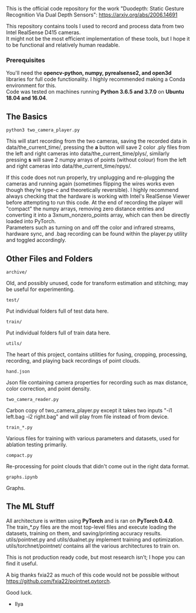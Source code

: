 This is the official code repository for the work "Duodepth: Static Gesture Recognition Via Dual Depth Sensors": https://arxiv.org/abs/2006.14691

This repository contains tools I used to record and process data from two Intel RealSense D415 cameras.  
It might not be the most efficient implementation of these tools, but I hope it to be functional and relatively human readable.  

### Prerequisites
You'll need the **opencv-python, numpy, pyrealsense2, and open3d** libraries for full code functionality. I highly recommended making a Conda environment for this.  
Code was tested on machines running **Python 3.6.5 and 3.7.0** on **Ubuntu 18.04 and 16.04**.  

## The Basics
    python3 two_camera_player.py
This will start recording from the two cameras, saving the recorded data in data/the_current_time/, pressing the **a** button will save 2 color .ply files from the left and right cameras into data/the_current_time/plys/, similarly pressing **s** will save 2 numpy arrays of points (without colour) from the left and right cameras into data/the_current_time/npys/.  

If this code does not run properly, try unplugging and re-plugging the cameras and running again (sometimes flipping the wires works even though they’re type-c and theoretically reversible). I highly recommend always checking that the hardware is working with Intel's RealSense Viewer before attempting to run this code.
At the end of recording the player will "compact" the numpy arrays, removing zero distance entries and converting it into a 3xnum_nonzero_points array, which can then be directly loaded into PyTorch.  
Parameters such as turning on and off the color and infrared streams, hardware sync, and .bag recording can be found within the player.py utility and toggled accordingly.

## Other Files and Folders
    archive/
Old, and possibly unused, code for transform estimation and stitching; may be useful for experimenting.
    
    test/
Put individual folders full of test data here.

    train/
Put individual folders full of train data here.

    utils/
The heart of this project, contains utilities for fusing, cropping, processing, recording, and playing back recordings of point clouds.
    
    hand.json
Json file containing camera properties for recording such as max distance, color correction, and point density.

    two_camera_reader.py
Carbon copy of two_camera_player.py except it takes two inputs "-i1 left.bag -i2 right.bag" and will play from file instead of from device.

    train_*.py
Various files for training with various parameters and datasets, used for ablation testing primarily.

    compact.py
Re-processing for point clouds that didn't come out in the right data format.

    graphs.ipynb
Graphs.

## The ML Stuff
All architecture is written using **PyTorch** and is ran on **PyTorch 0.4.0**.  
The train_\*.py files are the most top-level files and execute loading the datasets, training on them, and saving/printing accuracy results. utils/pointnet.py and utils/dualnet.py implement training and optimization. utils/torchnet/pointnet/ contains all the various architectures to train on.  

This is not production ready code, but most research isn’t; I hope you can find it useful.  

A big thanks fxia22 as much of this code would not be possible without https://github.com/fxia22/pointnet.pytorch.  

Good luck.  
-	Ilya
